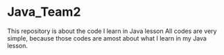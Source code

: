 # Java_Team2
This repository is about the code I learn in Java lesson
All codes are very simple, because those codes are amost about what I learn in my Java lesson.
